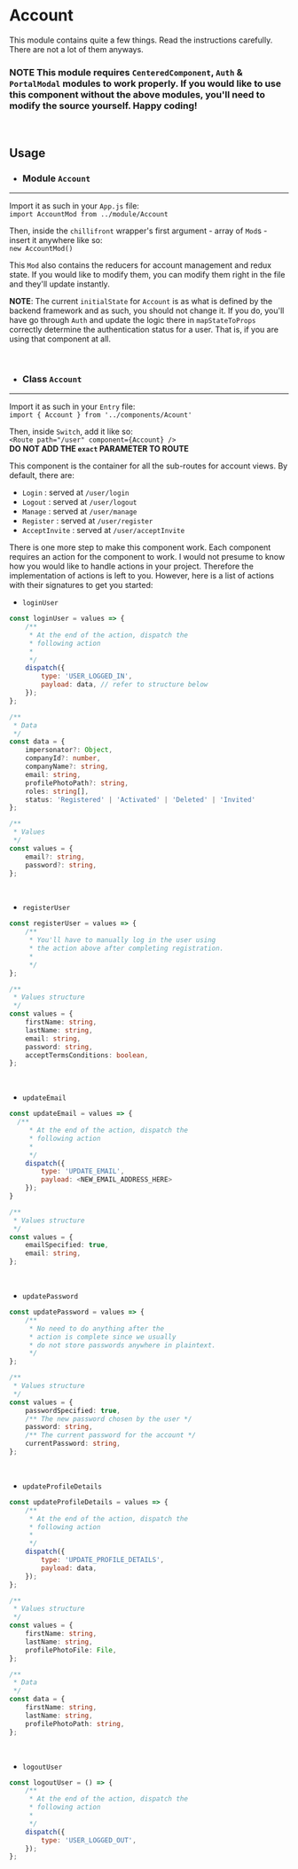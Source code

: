 # Account

This module contains quite a few things. Read the instructions carefully. There are not a lot of them anyways.

### **NOTE** This module requires `CenteredComponent`, `Auth` & `PortalModal` modules to work properly. If you would like to use this component without the above modules, you'll need to modify the source yourself. Happy coding!

<br>

## Usage

- ### Module `Account`

---

Import it as such in your `App.js` file: <br>
`import AccountMod from ../module/Account`

Then, inside the `chillifront` wrapper's first argument - array of `Mod`s - insert it anywhere like so: <br>
`new AccountMod()`

This `Mod` also contains the reducers for account management and redux state. If you would like to modify them, you can modify them right in the file and they'll update instantly.

**NOTE**:
The current `initialState` for `Account` is as what is defined by the backend framework and as such, you should not change it. If you do, you'll have go through `Auth` and update the logic there in `mapStateToProps` correctly determine the authentication status for a user. That is, if you are using that component at all.

<br>

- ### Class `Account`

---

Import it as such in your `Entry` file: <br>
`import { Account } from '../components/Acount'`

Then, inside `Switch`, add it like so: <br>
`<Route path="/user" component={Account} />` <br>
**DO NOT ADD THE `exact` PARAMETER TO ROUTE**

This component is the container for all the sub-routes for account views. By default, there are:

- `Login` : served at `/user/login`
- `Logout` : served at `/user/logout`
- `Manage` : served at `/user/manage`
- `Register` : served at `/user/register`
- `AcceptInvite` : served at `/user/acceptInvite`

There is one more step to make this component work. Each component requires an action for the component to work. I would not presume to know how you would like to handle actions in your project. Therefore the implementation of actions is left to you. However, here is a list of actions with their signatures to get you started:

- `loginUser`

```js
const loginUser = values => {
	/**
	 * At the end of the action, dispatch the
	 * following action
	 *
	 */
	dispatch({
		type: 'USER_LOGGED_IN',
		payload: data, // refer to structure below
	});
};
```

```ts
/**
 * Data
 */
const data = {
    impersonator?: Object,
    companyId?: number,
    companyName?: string,
    email: string,
    profilePhotoPath?: string,
    roles: string[],
    status: 'Registered' | 'Activated' | 'Deleted' | 'Invited'
};

/**
 * Values
 */
const values = {
    email?: string,
    password?: string,
};
```

<br>

- `registerUser`

```js
const registerUser = values => {
	/**
	 * You'll have to manually log in the user using
	 * the action above after completing registration.
	 *
	 */
};
```

```ts
/**
 * Values structure
 */
const values = {
	firstName: string,
	lastName: string,
	email: string,
	password: string,
	acceptTermsConditions: boolean,
};
```

<br>

- `updateEmail`

```js
const updateEmail = values => {
  /**
	 * At the end of the action, dispatch the
	 * following action
	 *
	 */
	dispatch({
		type: 'UPDATE_EMAIL',
		payload: <NEW_EMAIL_ADDRESS_HERE>
	});
}
```

```ts
/**
 * Values structure
 */
const values = {
	emailSpecified: true,
	email: string,
};
```

<br>

- `updatePassword`

```js
const updatePassword = values => {
	/**
	 * No need to do anything after the
	 * action is complete since we usually
	 * do not store passwords anywhere in plaintext.
	 */
};
```

```ts
/**
 * Values structure
 */
const values = {
	passwordSpecified: true,
	/** The new password chosen by the user */
	password: string,
	/** The current password for the account */
	currentPassword: string,
};
```

<br>

- `updateProfileDetails`

```js
const updateProfileDetails = values => {
	/**
	 * At the end of the action, dispatch the
	 * following action
	 *
	 */
	dispatch({
		type: 'UPDATE_PROFILE_DETAILS',
		payload: data,
	});
};
```

```ts
/**
 * Values structure
 */
const values = {
	firstName: string,
	lastName: string,
	profilePhotoFile: File,
};

/**
 * Data
 */
const data = {
	firstName: string,
	lastName: string,
	profilePhotoPath: string,
};
```

<br>

- `logoutUser`

```js
const logoutUser = () => {
	/**
	 * At the end of the action, dispatch the
	 * following action
	 *
	 */
	dispatch({
		type: 'USER_LOGGED_OUT',
	});
};
```
